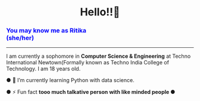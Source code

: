 <h1 style="text-align:center;">Hello!!👋</h2>

<h3 style="color:blue;">You may know me as Ritika<br>(she/her)</h3>
<hr>

<!-- **Ritika3004/Ritika3004** is a ✨ _special_ ✨ repository because its `README.md` (this file) appears on your GitHub profile,

Here are some ideas to get you started:
-->
I am currently a sophomore in <b>Computer Science & Engineering</b> at Techno International Newtown(Formally known as Techno India College of Technology. I am 18 years old.
<!--
- 🔭 I’m currently working on ...-->
● 🌱 I’m currently learning Python with data science.
<!--
- 👯 I’m looking to collaborate on ...
- 🤔 I’m looking for help with ...
- 💬 Ask me about ...
- 📫 How to reach me ritikabera1204@gmail.com
- 😄 Pronouns: ...-->
● ⚡ Fun fact <b>tooo much talkative person with like minded people<b>
● 

